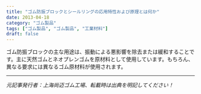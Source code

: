 ```yaml
---
title: "ゴム防振ブロックとシールリングの応用特性および原理とは何か"
date: 2013-04-18
category: "ゴム製品"
tags: ["ゴム製品", "ゴム製品", "工業材料"]
draft: false
---
```


ゴム防振ブロックの主な用途は、振動による悪影響を除去または緩和することです。主に天然ゴムとネオプレンゴムを原材料として使用しています。もちろん、異なる要求には異なるゴム原材料が使用されます。

---

*元記事発行者：上海尚迈ゴム工場、転載時は出典を明記してください！*
